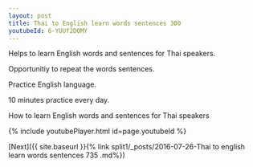 ```yaml
---
layout: post
title: Thai to English learn words sentences 300 
youtubeId: 6-YUUf2DOMY
---
```

 
 
Helps to learn English words and sentences for Thai speakers.

Opportunitiy to repeat the words sentences. 

Practice English language. 
 
10 minutes practice every day. 
 
How to learn English words and sentences for Thai speakers 
 
{% include youtubePlayer.html id=page.youtubeId %}
 
 
[Next]({{ site.baseurl }}{% link  split1/_posts/2016-07-26-Thai to english learn words sentences 735 .md%})
 
